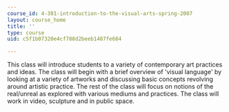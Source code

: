 ```yaml
---
course_id: 4-301-introduction-to-the-visual-arts-spring-2007
layout: course_home
title: ''
type: course
uid: c5f1b07320e4cf788d2beeb1487fe684

---
```

This class will introduce students to a variety of contemporary art practices and ideas. The class will begin with a brief overview of 'visual language' by looking at a variety of artworks and discussing basic concepts revolving around artistic practice. The rest of the class will focus on notions of the real/unreal as explored with various mediums and practices. The class will work in video, sculpture and in public space.
